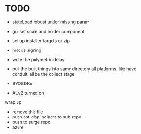 # TODO

- stateLoad robust under missing param
- gui set scale and holder component
- set up installer targets or zip
- macos signing
- write the polymetric delay

- pull the built things into same directory all platforms. 
like have conduit_all be the collect stage

- BYOSDKs
- AUv2 turned on

wrap up

- remove this file
- push sst-clap-helpers to sub-repo
- push to surge repo
- azure